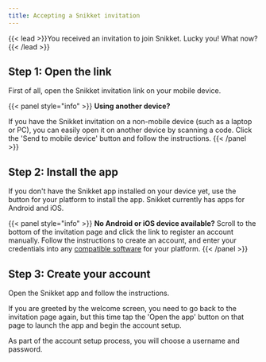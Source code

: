 ```yaml
---
title: Accepting a Snikket invitation
---
```


{{< lead >}}You received an invitation to join Snikket. Lucky you! What now?{{< /lead >}}

## Step 1: Open the link

First of all, open the Snikket invitation link on your mobile device.

{{< panel style="info" >}}
**Using another device?**

If you have the Snikket invitation on a non-mobile device (such as a laptop or
PC), you can easily open it on another device by scanning a code. Click the
'Send to mobile device' button and follow the instructions.
{{< /panel >}}

## Step 2: Install the app

If you don't have the Snikket app installed on your device yet, use the button
for your platform to install the app. Snikket currently has apps for Android
and iOS.

{{< panel style="info" >}}
**No Android or iOS device available?** Scroll to the bottom of the invitation
page and click the link to register an account manually. Follow the
instructions to create an account, and enter your credentials into any
[compatible software](https://snikket.org/faq/#q-can-i-use-non-snikket-apps-to-connect-to-a-snikket-server)
for your platform.
{{< /panel >}}

## Step 3: Create your account

Open the Snikket app and follow the instructions.

If you are greeted by the welcome screen, you need to go back to the
invitation page again, but this time tap the 'Open the app' button on that
page to launch the app and begin the account setup.

As part of the account setup process, you will choose a username and password.
